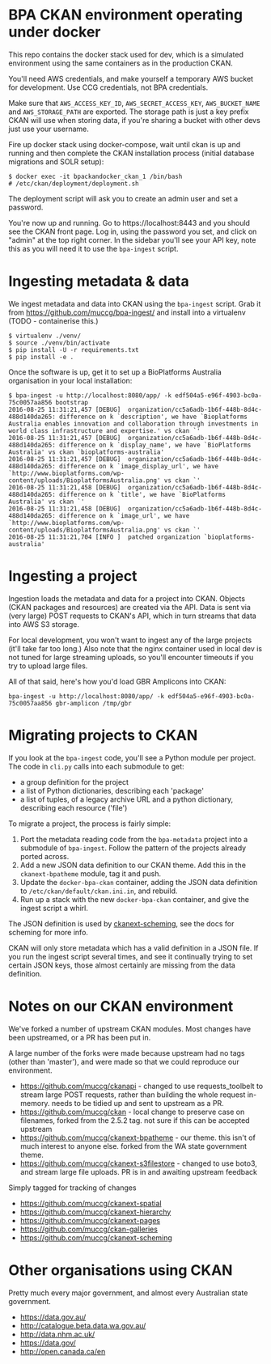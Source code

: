 # BPA CKAN environment operating under docker

This repo contains the docker stack used for dev, which is a simulated environment
using the same containers as in the production CKAN.

You'll need AWS credentials, and make yourself a temporary AWS bucket for development.
Use CCG credentials, not BPA credentials.

Make sure that `AWS_ACCESS_KEY_ID`, `AWS_SECRET_ACCESS_KEY`, `AWS_BUCKET_NAME` and
`AWS_STORAGE_PATH` are exported. The storage path is just a key prefix CKAN will
use when storing data, if you're sharing a bucket with other devs just use your
username.

Fire up docker stack using docker-compose, wait until ckan is up and running and then
complete the CKAN installation process (initial database migrations and SOLR setup):

```
$ docker exec -it bpackandocker_ckan_1 /bin/bash
# /etc/ckan/deployment/deployment.sh
```

The deployment script will ask you to create an admin user and set a password.

You're now up and running. Go to https://localhost:8443 and you should see the
CKAN front page. Log in, using the password you set, and click on "admin" at
the top right corner. In the sidebar you'll see your API key, note this as you
will need it to use the `bpa-ingest` script.

# Ingesting metadata & data 

We ingest metadata and data into CKAN using the `bpa-ingest` script. Grab it
from https://github.com/muccg/bpa-ingest/ and install into a virtualenv (TODO - 
containerise this.)

```
$ virtualenv ./venv/
$ source ./venv/bin/activate
$ pip install -U -r requirements.txt
$ pip install -e .
```

Once the software is up, get it to set up a BioPlatforms Australia organisation
in your local installation:

```
$ bpa-ingest -u http://localhost:8080/app/ -k edf504a5-e96f-4903-bc0a-75c0057aa856 bootstrap 
2016-08-25 11:31:21,457 [DEBUG]  organization/cc5a6adb-1b6f-448b-8d4c-488d140da265: difference on k `description', we have `Bioplatforms Australia enables innovation and collaboration through investments in world class infrastructure and expertise.' vs ckan `'
2016-08-25 11:31:21,457 [DEBUG]  organization/cc5a6adb-1b6f-448b-8d4c-488d140da265: difference on k `display_name', we have `BioPlatforms Australia' vs ckan `bioplatforms-australia'
2016-08-25 11:31:21,457 [DEBUG]  organization/cc5a6adb-1b6f-448b-8d4c-488d140da265: difference on k `image_display_url', we have `http://www.bioplatforms.com/wp-content/uploads/BioplatformsAustralia.png' vs ckan `'
2016-08-25 11:31:21,458 [DEBUG]  organization/cc5a6adb-1b6f-448b-8d4c-488d140da265: difference on k `title', we have `BioPlatforms Australia' vs ckan `'
2016-08-25 11:31:21,458 [DEBUG]  organization/cc5a6adb-1b6f-448b-8d4c-488d140da265: difference on k `image_url', we have `http://www.bioplatforms.com/wp-content/uploads/BioplatformsAustralia.png' vs ckan `'
2016-08-25 11:31:21,704 [INFO ]  patched organization `bioplatforms-australia'
```

# Ingesting a project

Ingestion loads the metadata and data for a project into CKAN. Objects (CKAN packages and
resources) are created via the API. Data is sent via (very large) POST requests to CKAN's
API, which in turn streams that data into AWS S3 storage.

For local development, you won't want to ingest any of the large projects (it'll take far
too long.) Also note that the nginx container used in local dev is not tuned for large
streaming uploads, so you'll encounter timeouts if you try to upload large files.

All of that said, here's how you'd load GBR Amplicons into CKAN:

```
bpa-ingest -u http://localhost:8080/app/ -k edf504a5-e96f-4903-bc0a-75c0057aa856 gbr-amplicon /tmp/gbr
```

# Migrating projects to CKAN

If you look at the `bpa-ingest` code, you'll see a Python module per project. The
code in `cli.py` calls into each submodule to get:

 - a group definition for the project
 - a list of Python dictionaries, describing each 'package'
 - a list of tuples, of a legacy archive URL and a python dictionary, describing
   each resource ('file')

To migrate a project, the process is fairly simple:

1. Port the metadata reading code from the `bpa-metadata` project into a submodule of
   `bpa-ingest`. Follow the pattern of the projects already ported across.
2. Add a new JSON data definition to our CKAN theme. Add this in the `ckanext-bpatheme`
   module, tag it and push.
3. Update the `docker-bpa-ckan` container, adding the JSON data definition to 
   `/etc/ckan/default/ckan.ini.in`, and rebuild.
4. Run up a stack with the new `docker-bpa-ckan` container, and give the ingest script
   a whirl.

The JSON definition is used by [ckanext-scheming](https://github.com/ckan/ckanext-scheming),
see the docs for scheming for more info.

CKAN will only store metadata which has a valid definition in a JSON file. If you run
the ingest script several times, and see it continually trying to set certain JSON
keys, those almost certainly are missing from the data definition.

# Notes on our CKAN environment

We've forked a number of upstream CKAN modules. Most changes have been upstreamed, or
a PR has been put in.

A large number of the forks were made because upstream had no tags (other than 'master'),
and were made so that we could reproduce our environment.

- https://github.com/muccg/ckanapi - changed to use requests_toolbelt to stream large POST
  requests, rather than building the whole request in-memory. needs to be tidied up and
  sent to upstream as a PR.
- https://github.com/muccg/ckan - local change to preserve case on filenames, forked from the
  2.5.2 tag. not sure if this can be accepted upstream
- https://github.com/muccg/ckanext-bpatheme - our theme. this isn't of much interest to anyone
  else. forked from the WA state government theme.
- https://github.com/muccg/ckanext-s3filestore - changed to use boto3, and stream large file
  uploads. PR is in and awaiting upstream feedback

Simply tagged for tracking of changes

- https://github.com/muccg/ckanext-spatial
- https://github.com/muccg/ckanext-hierarchy
- https://github.com/muccg/ckanext-pages
- https://github.com/muccg/ckan-galleries
- https://github.com/muccg/ckanext-scheming

# Other organisations using CKAN

Pretty much every major government, and almost every Australian state government.

- https://data.gov.au/
- http://catalogue.beta.data.wa.gov.au/
- http://data.nhm.ac.uk/
- https://data.gov/
- http://open.canada.ca/en
